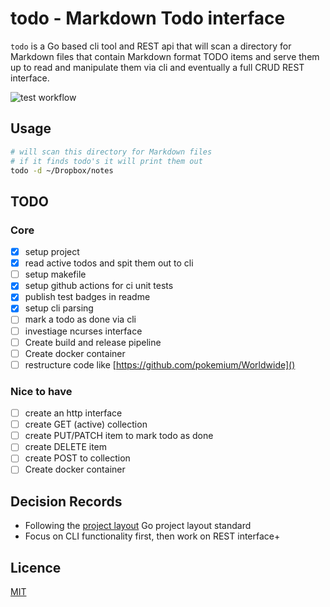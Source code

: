 # todo - Markdown Todo interface

`todo` is a Go based cli tool and REST api that will scan a directory for Markdown files that contain Markdown format TODO items and serve them up to read and manipulate them via cli and eventually a full CRUD REST interface.

![test workflow](https://github.com/jujhars13/todo-markdown-todo-interface/actions/workflows/test.yml/badge.svg)

## Usage

```bash
# will scan this directory for Markdown files
# if it finds todo's it will print them out
todo -d ~/Dropbox/notes
```

## TODO

### Core

- [x] setup project
- [x] read active todos and spit them out to cli
- [ ] setup makefile
- [x] setup github actions for ci unit tests
- [x] publish test badges in readme
- [x] setup cli parsing
- [ ] mark a todo as done via cli
- [ ] investiage ncurses interface
- [ ] Create build and release pipeline
- [ ] Create docker container
- [ ] restructure code like [https://github.com/pokemium/Worldwide]()

### Nice to have

- [ ] create an http interface
- [ ] create GET (active) collection
- [ ] create PUT/PATCH item to mark todo as done
- [ ] create DELETE item
- [ ] create POST to collection
- [ ] Create docker container

## Decision Records

- Following the [project layout](https://github.com/golang-standards/project-layout) Go project layout standard
- Focus on CLI functionality first, then work on REST interface+


## Licence

[MIT](LICENCE)
